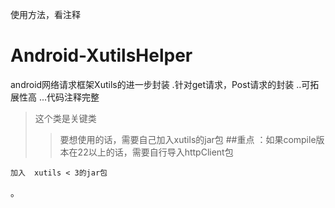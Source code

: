 
使用方法，看注释

# Android-XutilsHelper
android网络请求框架Xutils的进一步封装
.针对get请求，Post请求的封装
..可拓展性高
...代码注释完整
>这个类是关键类
>>要想使用的话，需要自己加入xutils的jar包
##重点 ：如果compile版本在22以上的话，需要自行导入httpClient包


```
加入  xutils < 3的jar包
```

。
